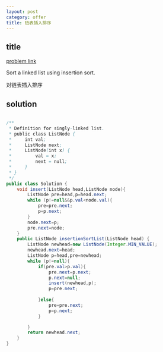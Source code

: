 ```yaml
---
layout: post
category: offer
title: 链表插入排序
---
```


## title
[problem link](https://www.nowcoder.com/practice/152bc6c5b14149e49bf5d8c46f53152b?tpId=46&tqId=29034&rp=1&ru=/ta/leetcode&qru=/ta/leetcode/question-ranking)


Sort a linked list using insertion sort.

对链表插入排序

## solution


```java

/**
 * Definition for singly-linked list.
 * public class ListNode {
 *     int val;
 *     ListNode next;
 *     ListNode(int x) {
 *         val = x;
 *         next = null;
 *     }
 * }
 */
public class Solution {
    void insert(ListNode head,ListNode node){
        ListNode pre=head,p=head.next;
        while (p!=null&&p.val<node.val){
            pre=pre.next;
            p=p.next;
        }
        node.next=p;
        pre.next=node;
    }
    public ListNode insertionSortList(ListNode head) {
        ListNode newhead=new ListNode(Integer.MIN_VALUE);
        newhead.next=head;
        ListNode p=head,pre=newhead;
        while (p!=null){
            if(pre.val>p.val){
                pre.next=p.next;
                p.next=null;
                insert(newhead,p);
                p=pre.next;
                
            }else{
                pre=pre.next;
                p=p.next;
            }

        }
        return newhead.next;
    }
}
```